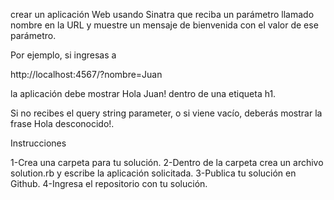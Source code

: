 crear un aplicación Web usando Sinatra que reciba un parámetro llamado nombre en la URL y muestre un mensaje de bienvenida con el valor de ese parámetro.

Por ejemplo, si ingresas a

http://localhost:4567/?nombre=Juan

la aplicación debe mostrar Hola Juan! dentro de una etiqueta h1.

Si no recibes el query string parameter, o si viene vacío, deberás mostrar la frase Hola desconocido!.

Instrucciones

1-Crea una carpeta para tu solución.
2-Dentro de la carpeta crea un archivo solution.rb y escribe la aplicación solicitada.
3-Publica tu solución en Github.
4-Ingresa el repositorio con tu solución.
